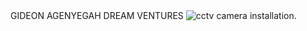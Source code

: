 <!-- <h1>Welcome to</h1>-->
<main>
   GIDEON AGENYEGAH DREAM VENTURES 

   <img src="https://www.pinterest.com/pin/862017184924514806/" alt="cctv camera installation.">
